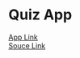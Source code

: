 <h1>Quiz App</h1>
<a href="https://nareshsuthar-1.github.io/Beginner-JS_Projects/Quiz-%20App/index.html">App Link</a><br>
<a href="https://github.com/NareshSuthar-1/Beginner-JS_Projects/"  >Souce Link</a>



